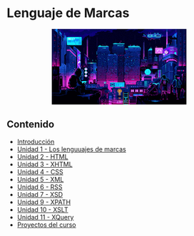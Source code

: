 # Lenguaje de Marcas

<div align=center>
<img src="../extras/cyberpunk1.gif" alt="me" width="60%">
</div>

## Contenido
- [Introducción](./introducción/README.md)
- [Unidad 1 - Los lenguuajes de marcas](./unidad%2001/README.md)
- [Unidad 2 - HTML](./unidad%2002/README.md)
- [Unidad 3 - XHTML](./unidad%2003/README.md)
- [Unidad 4 - CSS](./unidad%2004/README.md)
- [Unidad 5 - XML](./unidad%2005/README.md)
- [Unidad 6 - RSS](./unidad%2006/README.md)
- [Unidad 7 - XSD](./unidad%2007/README.md)
- [Unidad 9 - XPATH](./unidad%2009/README.md)
- [Unidad 10 - XSLT](./unidad%2010/README.md)
- [Unidad 11 - XQuery](./unidad%2011/README.md)
- [Proyectos del curso](./proyecto/README.md)